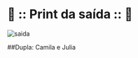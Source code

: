 # 📸 :: Print da saída :: 📸

![saida](https://github.com/user-attachments/assets/b23a855f-8149-409b-a38f-bb63d0443082)

##Dupla: Camila e Julia
